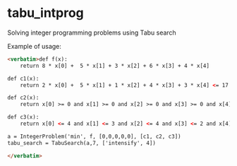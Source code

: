 # tabu_intprog
Solving integer programming problems using Tabu search

Example of usage:
```HTML
<verbatim>def f(x):
    return 8 * x[0] +  5 * x[1] + 3 * x[2] + 6 * x[3] + 4 * x[4]

def c1(x):
    return 2 * x[0] +  5 * x[1] + 1 * x[2] + 4 * x[3] + 3 * x[4] <= 17

def c2(x):
    return x[0] >= 0 and x[1] >= 0 and x[2] >= 0 and x[3] >= 0 and x[4] >= 0

def c3(x):
    return x[0] <= 4 and x[1] <= 3 and x[2] <= 4 and x[3] <= 2 and x[4] <= 2

a = IntegerProblem('min', f, [0,0,0,0,0], [c1, c2, c3])
tabu_search = TabuSearch(a,7, ['intensify', 4])

</verbatim>
